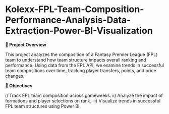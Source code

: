 # Kolexx-FPL-Team-Composition-Performance-Analysis-Data-Extraction-Power-BI-Visualization
**📌 Project Overview**

This project analyzes the composition of a Fantasy Premier League (FPL) team to understand how team structure impacts overall ranking and performance. Using data from the FPL API, we examine trends in successful team compositions over time, tracking player transfers, points, and price changes.

**🎯 Objectives**

i) Track FPL team composition across gameweeks.
ii) Analyze the impact of formations and player selections on rank.
iii) Visualize trends in successful FPL team structures using Power BI.
